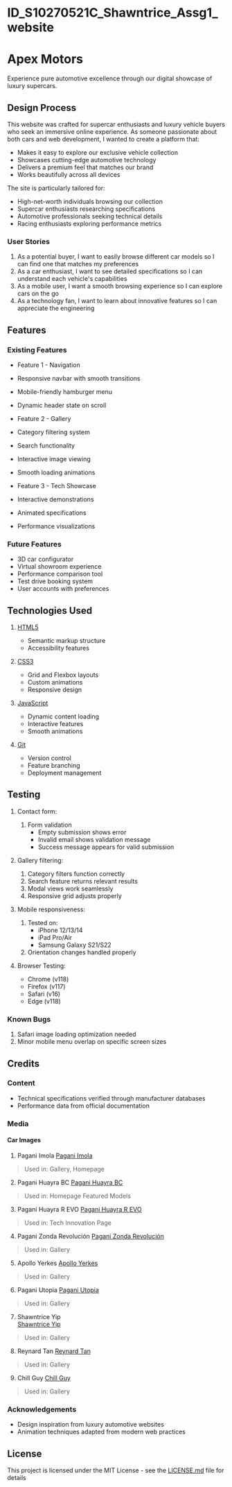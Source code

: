 # ID_S10270521C_Shawntrice_Assg1_website

# Apex Motors

Experience pure automotive excellence through our digital showcase of luxury supercars.

## Design Process
This website was crafted for supercar enthusiasts and luxury vehicle buyers who seek an immersive online experience. As someone passionate about both cars and web development, I wanted to create a platform that:

- Makes it easy to explore our exclusive vehicle collection
- Showcases cutting-edge automotive technology
- Delivers a premium feel that matches our brand
- Works beautifully across all devices

The site is particularly tailored for:
- High-net-worth individuals browsing our collection
- Supercar enthusiasts researching specifications
- Automotive professionals seeking technical details
- Racing enthusiasts exploring performance metrics

### User Stories
1. As a potential buyer, I want to easily browse different car models so I can find one that matches my preferences
2. As a car enthusiast, I want to see detailed specifications so I can understand each vehicle's capabilities
3. As a mobile user, I want a smooth browsing experience so I can explore cars on the go
4. As a technology fan, I want to learn about innovative features so I can appreciate the engineering

## Features

### Existing Features
* Feature 1 - Navigation
 * Responsive navbar with smooth transitions
 * Mobile-friendly hamburger menu
 * Dynamic header state on scroll

* Feature 2 - Gallery
 * Category filtering system
 * Search functionality
 * Interactive image viewing
 * Smooth loading animations

* Feature 3 - Tech Showcase
 * Interactive demonstrations
 * Animated specifications
 * Performance visualizations

### Future Features
- 3D car configurator
- Virtual showroom experience
- Performance comparison tool
- Test drive booking system
- User accounts with preferences

## Technologies Used

1. [HTML5](https://www.w3.org/TR/html5/)
   - Semantic markup structure
   - Accessibility features

2. [CSS3](https://www.w3.org/Style/CSS/)
   - Grid and Flexbox layouts
   - Custom animations
   - Responsive design

3. [JavaScript](https://www.javascript.com)
   - Dynamic content loading
   - Interactive features
   - Smooth animations

4. [Git](https://git-scm.com/)
   - Version control
   - Feature branching
   - Deployment management

## Testing

1. Contact form:
   1. Form validation
       - Empty submission shows error
       - Invalid email shows validation message
       - Success message appears for valid submission

2. Gallery filtering:
   1. Category filters function correctly
   2. Search feature returns relevant results
   3. Modal views work seamlessly
   4. Responsive grid adjusts properly

3. Mobile responsiveness:
   1. Tested on:
       - iPhone 12/13/14
       - iPad Pro/Air
       - Samsung Galaxy S21/S22
   2. Orientation changes handled properly

4. Browser Testing:
   - Chrome (v118)
   - Firefox (v117)
   - Safari (v16)
   - Edge (v118)

### Known Bugs
1. Safari image loading optimization needed
2. Minor mobile menu overlap on specific screen sizes

## Credits

### Content
- Technical specifications verified through manufacturer databases
- Performance data from official documentation

### Media
#### Car Images
1. Pagani Imola
  [Pagani Imola](https://pin.it/6UrhCwc2K)
  > Used in: Gallery, Homepage

2. Pagani Huayra BC
  [Pagani Huayra BC](https://pin.it/BOga1VCah)
  > Used in: Homepage Featured Models

3. Pagani Huayra R EVO
  [Pagani Huayra R EVO](https://pin.it/391ueDp2O)
  > Used in: Tech Innovation Page

4. Pagani Zonda Revolución
  [Pagani Zonda Revolución](https://pin.it/5Uz4NEUZE)
  > Used in: Gallery

5. Apollo Yerkes
  [Apollo Yerkes](https://pin.it/7xISvUeBs)
  > Used in: Gallery

6. Pagani Utopia
  [Pagani Utopia](https://pin.it/1W2scGVyf)
  > Used in: Gallery

7. Shawntrice Yip  
  [Shawntrice Yip](https://pin.it/rKnNtvnDr)
  > Used in: Gallery

8. Reynard Tan
  [Reynard Tan](https://pin.it/4oqYfgBeg)
  > Used in: Gallery

9. Chill Guy
  [Chill Guy](https://pin.it/1sf9VWaoo)
  > Used in: Gallery

### Acknowledgements
- Design inspiration from luxury automotive websites
- Animation techniques adapted from modern web practices

## License
This project is licensed under the MIT License - see the [LICENSE.md](LICENSE.md) file for details